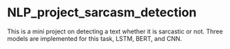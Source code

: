 # NLP_project_sarcasm_detection
This is a mini project on detecting a text whether it is sarcastic or not. Three models are implemented for this task, LSTM, BERT, and CNN.
